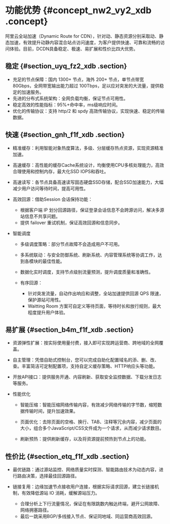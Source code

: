 # 功能优势 {#concept_nw2_vy2_xdb .concept}

阿里云全站加速（Dynamic Route for CDN），针对动、静态资源分别采取动、静态加速，有效提升动静内容混合站点访问速度，为客户提供快速、可靠和流畅的访问体验。目前，DCDN具备稳定、极速、易扩展和性价比四大优势。

## 稳定 {#section_uyq_fz2_xdb .section}

-   充足的节点保障：国内 1300+ 节点，海外 200+ 节点，单节点带宽 80Gbps，全网带宽输出能力超过 100Tbps，足以应对突发的大流量，提供稳定的加速服务。
-   先进的分布式系统架构：全网负载均衡，保证节点可用性。
-   稳定高效的性能指标：95%+命中率，ms级响应时间。
-   优化的传输协议：支持 http/2 和 spdy 高效传输协议，实现快速、稳定的传输数据。

## 快速 {#section_gnh_f1f_xdb .section}

-   精准缓存：利用智能对象热度算法，多级、分层缓存热点资源，实现资源精准加速。

-   高速缓存：高性能的缓存Cache系统设计，均衡使用CPU多核处理能力，高效合理使用和控制内存，最大化SSD IOPS和吞吐。

-   高速读写：各节点具备高速读写固态硬盘SSD存储，配合SSD加速能力，大幅减少用户访问等待时间，提高可用性。

-   高效回源：借助Session 会话保持功能：

    -   根据客户端 IP 划分回源路径，保证登录会话信息不会跨源访问，解决多源站信息不共享问题。
    -   提供 failover 重试机制，保证高效回源和信息同步。
-   智能调度

    -   多级调度策略：部分节点故障不会造成用户不可用。

    -   多系统联动：与安全防御系统、刷新系统、内容管理系统等协调工作，达到各模块的最佳性能。

    -   数据化实时调度，支持节点级别流量预测，提升调度质量和准确性。

    -   有序回源：

        -   针对突发流量，自动作出响应和调整，全站加速提供回源 QPS 限速，保护源站可用性。
        -   Waitting Room 方案可自定义等待页面，等待时长和放行规则，最大程度提升用户体验。

## 易扩展 {#section_b4m_f1f_xdb .section}

-   资源弹性扩展：按实际使用量付费，接入即可实现跨运营商、跨地域的全网覆盖。

-   自主管理：凭借自助式控制台，您可以完成自助化配置域名的添、删、改、查。丰富简洁可定制配置项，支持自定义缓存策略、HTTP响应头等功能。

-   开放API接口：提供服务开通、内容刷新、获取安全监控数据、下载分发日志等服务。

-   性能优化

    -   智能压缩：智能压缩网络传输内容，有效减少网络传输的字节数，缩短数据传输时间，提升加速效果。

    -   页面优化：去除页面的空格、换行、TAB、注释等冗余内容，减少页面的大小，组合多个JavaScript/CSS文件成为一个请求，从而减少请求数目。

    -   刷新预热：提供刷新缓存，以及将资源提前预热到节点上的功能。


## 性价比 {#section_etq_f1f_xdb .section}

-   最优链路：通过源站监控、网络质量实时探测、智能路由技术为动态内容，进行路由决策，选择最佳回源路径。

-   链接复用：边缘加速节点接收用户连接，根据实际请求回源，建立长链接机制，有效降低源站 IO 消耗，缓解源站压力。

    -   合理分析上下行流量情况，保证在有限跳数内触达终端，避开公网故障、网络拥塞路径。
    -   最后一跳采用BGP/多线接入节点、保证同地域、同运营商高效回源。

